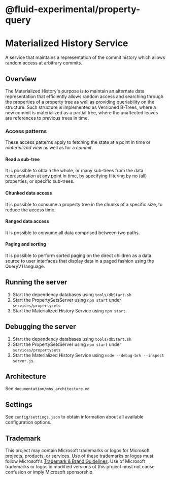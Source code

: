 # @fluid-experimental/property-query
# Materialized History Service
A service that maintains a representation of the commit history which allows random access at arbitrary commits.
  
## Overview
The Materialized History's purpose is to maintain an alternate data representation that efficiently allows random access and searching through the properties of a property tree as well as providing queriability on the structure. Such structure is implemented as Versioned B-Trees, where a new commit is materialized as a partial tree, where the unaffected leaves are references to previous trees in time.

### Access patterns
These access patterns apply to fetching the state at a point in time or _materialized view_ as well as for a _commit_.

#### Read a sub-tree
It is possible to obtain the whole, or many sub-trees from the data representation at any point in time, by specifying filtering by no (all) properties, or specific sub-trees.

#### Chunked data access
It is possible to consume a property tree in the chunks of a specific size, to reduce the access time.

#### Ranged data access
It is possible to consume all data comprised between two paths.

#### Paging and sorting
It is possible to perform sorted paging on the direct children as a data source to user interfaces that display data in a paged fashion using the QueryV1 language.
  
## Running the server
 1. Start the dependency databases using `tools/dbStart.sh`
 2. Start the PropertySetsServer using `npm start` under `services/propertysets`
 3. Start the Materialized History Service using `npm start`.
 
## Debugging the server
 1. Start the dependency databases using `tools/dbStart.sh`
 2. Start the PropertySetsServer using `npm start` under `services/propertysets`
 3. Start the Materialized History Service using `node --debug-brk --inspect server.js`.
 
## Architecture
See `documentation/mhs_architecture.md`

## Settings
See `config/settings.json` to obtain information about all available configuration options.

## Trademark

This project may contain Microsoft trademarks or logos for Microsoft projects, products, or services. Use of these trademarks
or logos must follow Microsoft's [Trademark & Brand Guidelines](https://www.microsoft.com/en-us/legal/intellectualproperty/trademarks/usage/general).
Use of Microsoft trademarks or logos in modified versions of this project must not cause confusion or imply Microsoft sponsorship.
